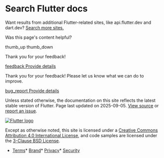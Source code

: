 
Search Flutter docs
===================

Want results from additional Flutter-related sites, like api.flutter.dev and dart.dev? [Search more sites.](/search-all)

Was this page's content helpful?

thumb\_up thumb\_down

Thank you for your feedback!

 [feedback Provide details](https://github.com/flutter/website/issues/new?template=1_page_issue.yml&&page-url=https://docs.flutter.dev/search/&page-source=https://github.com/flutter/website/tree/main/src/content/search.html)

Thank you for your feedback! Please let us know what we can do to improve.

 [bug\_report Provide details](https://github.com/flutter/website/issues/new?template=1_page_issue.yml&&page-url=https://docs.flutter.dev/search/&page-source=https://github.com/flutter/website/tree/main/src/content/search.html)

Unless stated otherwise, the documentation on this site reflects the latest stable version of Flutter. Page last updated on 2025-09-05. [View source](https://github.com/flutter/website/tree/main/src/content/search.html) or [report an issue](https://github.com/flutter/website/issues/new?template=1_page_issue.yml&&page-url=https://docs.flutter.dev/search/&page-source=https://github.com/flutter/website/tree/main/src/content/search.html "Report an issue with this page").

[![Flutter logo](/assets/images/branding/flutter/logo+text/horizontal/white.svg)](https://flutter.dev)

Except as otherwise noted, this site is licensed under a [Creative Commons Attribution 4.0 International License](https://creativecommons.org/licenses/by/4.0/), and code samples are licensed under the [3-Clause BSD License](https://opensource.org/licenses/BSD-3-Clause).

* [Terms](/tos "Terms of use")* [Brand](/brand "Brand usage guidelines")* [Privacy](https://policies.google.com/privacy "Privacy policy")* [Security](/security "Security philosophy and practices")

   